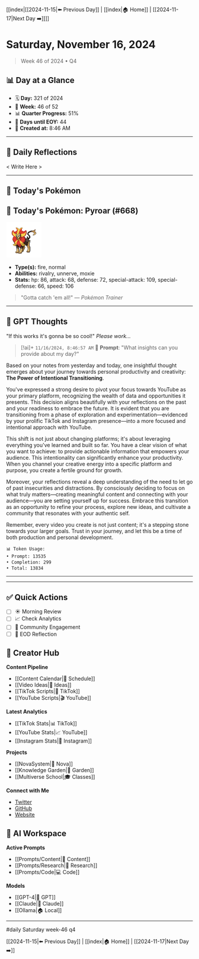 [[index|[[2024-11-15|⬅️ Previous Day]] | [[index|🏠 Home]] | [[2024-11-17|Next Day ➡️]]]]

# Saturday, November 16, 2024
> Week 46 of 2024 • Q4

## 📊 Day at a Glance
- 🗓️ **Day:** 321 of 2024
- 📅 **Week:** 46 of 52
- 📊 **Quarter Progress:** 51%
- 🎯 **Days until EOY:** 44
- 🔄 **Created at:** 8:46 AM

---

## 📝 Daily Reflections

< Write Here >

---

## 🐾 Today's Pokémon


## 🐾 **Today's Pokémon: Pyroar (#668)**

![Pyroar Sprite](https://raw.githubusercontent.com/PokeAPI/sprites/master/sprites/pokemon/668.png)

- **Type(s):** fire, normal
- **Abilities:** rivalry, unnerve, moxie
- **Stats:** hp: 86, attack: 68, defense: 72, special-attack: 109, special-defense: 66, speed: 106

> "Gotta catch 'em all!" — *Pokémon Trainer*
    

---

## 🤖 GPT Thoughts

"If this works it's gonna be so cool!"
*Please work...*


> [!ai]+ `11/16/2024, 8:46:57 AM`
> 💭 **Prompt**: "What insights can you provide about my day?"

Based on your notes from yesterday and today, one insightful thought emerges about your journey towards personal productivity and creativity: **The Power of Intentional Transitioning**.

You've expressed a strong desire to pivot your focus towards YouTube as your primary platform, recognizing the wealth of data and opportunities it presents. This decision aligns beautifully with your reflections on the past and your readiness to embrace the future. It is evident that you are transitioning from a phase of exploration and experimentation—evidenced by your prolific TikTok and Instagram presence—into a more focused and intentional approach with YouTube.

This shift is not just about changing platforms; it's about leveraging everything you've learned and built so far. You have a clear vision of what you want to achieve: to provide actionable information that empowers your audience. This intentionality can significantly enhance your productivity. When you channel your creative energy into a specific platform and purpose, you create a fertile ground for growth.

Moreover, your reflections reveal a deep understanding of the need to let go of past insecurities and distractions. By consciously deciding to focus on what truly matters—creating meaningful content and connecting with your audience—you are setting yourself up for success. Embrace this transition as an opportunity to refine your process, explore new ideas, and cultivate a community that resonates with your authentic self. 

Remember, every video you create is not just content; it's a stepping stone towards your larger goals. Trust in your journey, and let this be a time of both production and personal development.

```stats
📊 Token Usage:
• Prompt: 13535
• Completion: 299
• Total: 13834
```
---



---

## ✅ Quick Actions
- [ ] ☀️ Morning Review
- [ ] 📈 Check Analytics
- [ ] 🤝 Community Engagement
- [ ] 🌙 EOD Reflection

## 📱 Creator Hub
**Content Pipeline**
- [[Content Calendar|📅 Schedule]]
- [[Video Ideas|🎥 Ideas]]
- [[TikTok Scripts|📝 TikTok]]
- [[YouTube Scripts|🎬 YouTube]]

**Latest Analytics**
- [[TikTok Stats|📊 TikTok]]
- [[YouTube Stats|📈 YouTube]]
- [[Instagram Stats|📸 Instagram]]

**Projects**
- [[NovaSystem|🤖 Nova]]
- [[Knowledge Garden|🌳 Garden]]
- [[Multiverse School|🎓 Classes]]

**Connect with Me**
- [Twitter](https://twitter.com/yourusername)
- [GitHub](https://github.com/yourusername)
- [Website](https://yourwebsite.com)

## 🤖 AI Workspace
**Active Prompts**
- [[Prompts/Content|📝 Content]]
- [[Prompts/Research|🔬 Research]]
- [[Prompts/Code|💻 Code]]

**Models**
- [[GPT-4|💬 GPT]]
- [[Claude|🧠 Claude]]
- [[Ollama|🏠 Local]]

---

#daily Saturday week-46 q4 

[[2024-11-15|⬅️ Previous Day]] | [[index|🏠 Home]] | [[2024-11-17|Next Day ➡️]]
